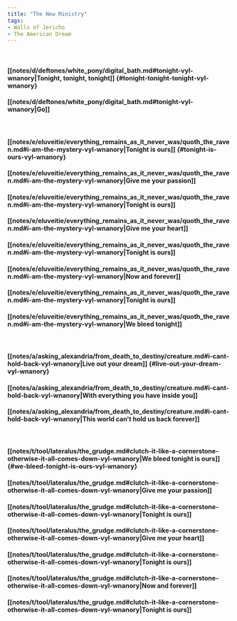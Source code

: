 ```yaml
---
title: "The New Ministry"
tags:
- Walls of Jericho
- The American Dream
---
```

&nbsp;
#### [[notes/d/deftones/white_pony/digital_bath.md#tonight-vyl-wnanory|Tonight, tonight, tonight]] {#tonight-tonight-tonight-vyl-wnanory}
#### [[notes/d/deftones/white_pony/digital_bath.md#tonight-vyl-wnanory|Go]]
&nbsp;
#### [[notes/e/eluveitie/everything_remains_as_it_never_was/quoth_the_raven.md#i-am-the-mystery-vyl-wnanory|Tonight is ours]] {#tonight-is-ours-vyl-wnanory}
#### [[notes/e/eluveitie/everything_remains_as_it_never_was/quoth_the_raven.md#i-am-the-mystery-vyl-wnanory|Give me your passion]]
#### [[notes/e/eluveitie/everything_remains_as_it_never_was/quoth_the_raven.md#i-am-the-mystery-vyl-wnanory|Tonight is ours]]
#### [[notes/e/eluveitie/everything_remains_as_it_never_was/quoth_the_raven.md#i-am-the-mystery-vyl-wnanory|Give me your heart]]
#### [[notes/e/eluveitie/everything_remains_as_it_never_was/quoth_the_raven.md#i-am-the-mystery-vyl-wnanory|Tonight is ours]]
#### [[notes/e/eluveitie/everything_remains_as_it_never_was/quoth_the_raven.md#i-am-the-mystery-vyl-wnanory|Now and forever]]
#### [[notes/e/eluveitie/everything_remains_as_it_never_was/quoth_the_raven.md#i-am-the-mystery-vyl-wnanory|Tonight is ours]]
#### [[notes/e/eluveitie/everything_remains_as_it_never_was/quoth_the_raven.md#i-am-the-mystery-vyl-wnanory|We bleed tonight]]
&nbsp;
#### [[notes/a/asking_alexandria/from_death_to_destiny/creature.md#i-cant-hold-back-vyl-wnanory|Live out your dream]] {#live-out-your-dream-vyl-wnanory}
#### [[notes/a/asking_alexandria/from_death_to_destiny/creature.md#i-cant-hold-back-vyl-wnanory|With everything you have inside you]]
#### [[notes/a/asking_alexandria/from_death_to_destiny/creature.md#i-cant-hold-back-vyl-wnanory|This world can't hold us back forever]]
&nbsp;
#### [[notes/t/tool/lateralus/the_grudge.md#clutch-it-like-a-cornerstone-otherwise-it-all-comes-down-vyl-wnanory|We bleed tonight is ours]] {#we-bleed-tonight-is-ours-vyl-wnanory}
#### [[notes/t/tool/lateralus/the_grudge.md#clutch-it-like-a-cornerstone-otherwise-it-all-comes-down-vyl-wnanory|Give me your passion]]
#### [[notes/t/tool/lateralus/the_grudge.md#clutch-it-like-a-cornerstone-otherwise-it-all-comes-down-vyl-wnanory|Tonight is ours]]
#### [[notes/t/tool/lateralus/the_grudge.md#clutch-it-like-a-cornerstone-otherwise-it-all-comes-down-vyl-wnanory|Give me your heart]]
#### [[notes/t/tool/lateralus/the_grudge.md#clutch-it-like-a-cornerstone-otherwise-it-all-comes-down-vyl-wnanory|Tonight is ours]]
#### [[notes/t/tool/lateralus/the_grudge.md#clutch-it-like-a-cornerstone-otherwise-it-all-comes-down-vyl-wnanory|Now and forever]]
#### [[notes/t/tool/lateralus/the_grudge.md#clutch-it-like-a-cornerstone-otherwise-it-all-comes-down-vyl-wnanory|Tonight is ours]]

